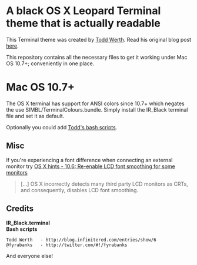 # A black OS X Leopard Terminal theme that is actually readable

This Terminal theme was created by [Todd Werth](http://toddwerth.com). Read his original blog post [here](http://web.archive.org/web/20110827084827/http://blog.toddwerth.com/entries/show/6). 

This repository contains all the necessary files to get it working under Mac OS 10.7+; conveniently in one place.

# Mac OS 10.7+

The OS X terminal has support for ANSI colors since 10.7+ which negates the use SIMBL/TerminalColours.bundle. Simply install the IR_Black terminal file and set it as default.

Optionally you could add [Todd's bash scripts](http://github.com/twerth/dotfiles).

## Misc

If you're experiencing a font difference when connecting an external monitor try [OS X hints - 10.6: Re-enable LCD font smoothing for some monitors](https://web.archive.org/web/20100925045330/http://hints.macworld.com/article.php?story=20090828224632809&query=mar)

> [...] OS X incorrectly detects many third party LCD monitors as CRTs, and consequently, disables LCD font smoothing.

## Credits

**IR_Black.terminal**  
**Bash scripts**

	Todd Werth   - http://blog.infinitered.com/entries/show/6
	@fyrabanks   - http://twitter.com/#!/fyrabanks

And everyone else!
